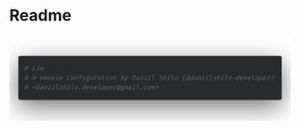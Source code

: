 # Readme
<p align="center">
	<img src="https://github.com/daniilshilo-developer/lim/blob/master/assets/title.png?raw=true" alt="title"/>
</p>
